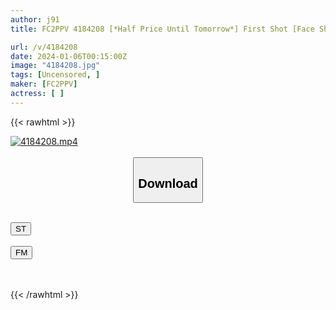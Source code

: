 ```yaml
---
author: j91
title: FC2PPV 4184208 [*Half Price Until Tomorrow*] First Shot [Face Showing] [No] 23-Year-Old Nursery Teacher With Huge Breasts ♥ Recorded On Camera The Whole Story Of Teaching A Virgin How To Have Sex In Order To Pay Off The Scholarship [Oral 1+ 2 = 3 Consecutive Ejaculations In The Vagina]

url: /v/4184208
date: 2024-01-06T00:15:00Z
image: "4184208.jpg"
tags: [Uncensored, ]
maker: [FC2PPV]
actress: [ ]
---
```



{{< rawhtml >}}

<div class="video" data-videoid="WDw4YdB368sbdAw">
    <a href="javascript:;">
        <img src="/v/4184208/4184208.jpg" width="WIDTH" height="HEIGHT" alt="4184208.mp4" loading="lazy">
    </a>
</div>

<script type="text/javascript" src="https://j91.asia/asset/on-demand-st.js"></script>

<br>
  <link rel="stylesheet" href="https://j91.asia/asset/bs5.css">
  
  <center>
  <button class="btn btn-primary" type="button" data-bs-toggle="collapse" data-bs-target=".multi-collapse" aria-expanded="false" aria-controls="multiCollapseExample1 multiCollapseExample2"><h2>Download</h2></button></center>
</p>
<div class="row">
  <div class="col">
    <div class="collapse multi-collapse" id="multiCollapseExample1">
      <div class="card card-body">
	      	      <br>
<div class="buttons">  
<a href="https://streamtape.to/v/WDw4YdB368sbdAw" target="_blank"><button class="btn-hover color-3"><i class="fa fa-download"></i> ST</button></a></div>
    </div>
  </div>
</div>
  <div class="col">
    <div class="collapse multi-collapse" id="multiCollapseExample2">
      <div class="card card-body">
	      <br>
<div class="buttons">
    <a href="https://filemoon.sx/d/2qn52vdd17vm" target="_blank"><button class="btn-hover color-8"><i class="fa fa-download"></i> FM</button></a></div>
<br><br>
      </div>
    </div>
  </div>
</div>

{{< /rawhtml >}}